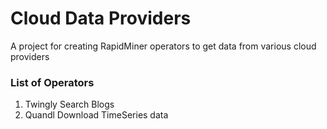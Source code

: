Cloud Data Providers
=============================

A  project for creating RapidMiner operators to get data from various cloud providers 



### List of Operators 
1. Twingly Search Blogs 
2. Quandl Download TimeSeries data



 


